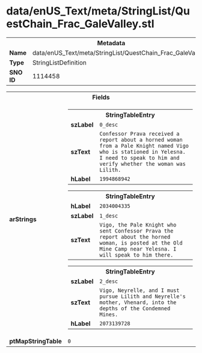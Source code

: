 <h1>data/enUS_Text/meta/StringList/QuestChain_Frac_GaleValley.stl</h1><table><tr><th colspan="100%">Metadata</th></tr><tr><td><b>Name</b></td><td>data/enUS_Text/meta/StringList/QuestChain_Frac_GaleValley.stl</td></tr><tr><td><b>Type</b></td><td>StringListDefinition</td></tr><tr><td><b>SNO ID</b></td><td>1114458</td></tr></table>

<table><tr><th colspan="100%">Fields</th></tr><tr><td><b>arStrings</b></td><td><table><tr><th colspan="100%">StringTableEntry</th></tr><tr><td><b>szLabel</b></td><td><code>0_desc</code></td></tr><tr><td><b>szText</b></td><td><code>Confessor Prava received a report about a horned woman from a Pale Knight named Vigo who is stationed in Yelesna. I need to speak to him and verify whether the woman was Lilith.</code></td></tr><tr><td><b>hLabel</b></td><td><code>1994868942</code></td></tr></table>


<table><tr><th colspan="100%">StringTableEntry</th></tr><tr><td><b>hLabel</b></td><td><code>2034004335</code></td></tr><tr><td><b>szLabel</b></td><td><code>1_desc</code></td></tr><tr><td><b>szText</b></td><td><code>Vigo, the Pale Knight who sent Confessor Prava the report about the horned woman, is posted at the Old Mine Camp near Yelesna. I will speak to him there.</code></td></tr></table>


<table><tr><th colspan="100%">StringTableEntry</th></tr><tr><td><b>szLabel</b></td><td><code>2_desc</code></td></tr><tr><td><b>szText</b></td><td><code>Vigo, Neyrelle, and I must pursue Lilith and Neyrelle's mother, Vhenard, into the depths of the Condemned Mines.</code></td></tr><tr><td><b>hLabel</b></td><td><code>2073139728</code></td></tr></table>


</td></tr><tr><td><b>ptMapStringTable</b></td><td><code>0</code></td></tr></table>

